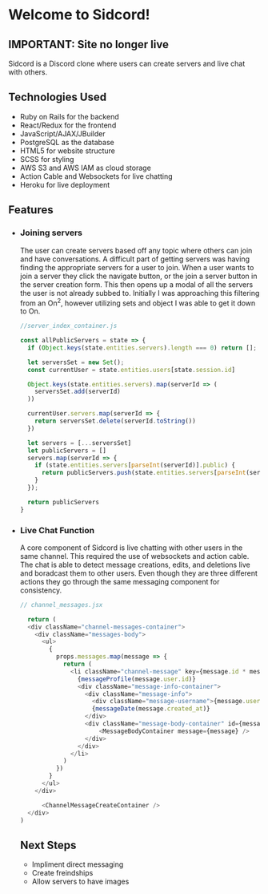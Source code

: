 # Welcome to Sidcord!

## IMPORTANT: Site no longer live
Sidcord is a Discord clone where users can create servers and live chat with others. 

## Technologies Used
* Ruby on Rails for the backend
* React/Redux for the frontend
* JavaScript/AJAX/JBuilder 
* PostgreSQL as the database
* HTML5 for website structure
* SCSS for styling
* AWS S3 and AWS IAM as cloud storage
* Action Cable and Websockets for live chatting
* Heroku for live deployment

## Features
* ### Joining servers

  The user can create servers based off any topic where others can join and have conversations. A difficult part of getting servers was having finding the appropriate servers for a user to join. When a user wants to join a server they click the navigate button, or the join a server button in the server creation form. This then opens up a modal of all the servers the user is not already subbed to. Initially I was approaching this filtering from an On<sup>2</sup>, however utilizing sets and object I was able to get it down to On.

  ```js
  //server_index_container.js

  const allPublicServers = state => {
    if (Object.keys(state.entities.servers).length === 0) return [];

    let serversSet = new Set();
    const currentUser = state.entities.users[state.session.id]

    Object.keys(state.entities.servers).map(serverId => (
      serversSet.add(serverId)
    ))

    currentUser.servers.map(serverId => {
      return serversSet.delete(serverId.toString())
    })

    let servers = [...serversSet]
    let publicServers = []
    servers.map(serverId => {
      if (state.entities.servers[parseInt(serverId)].public) {
        return publicServers.push(state.entities.servers[parseInt(serverId)])
      }
    });

    return publicServers
  }
  ```

* ### Live Chat Function

  A core component of Sidcord is live chatting with other users in the same channel. This required the use of websockets and action cable. The chat is able to detect message creations, edits, and deletions live and boradcast them to other users. Even though they are three different actions they go through the same messaging component for consistency.

  ```js
  // channel_messages.jsx

    return (
    <div className="channel-messages-container">
      <div className="messages-body">
        <ul>
          {
            props.messages.map(message => {
              return (
                <li className="channel-message" key={message.id * message.body.length * Math.random(10000)} id={`message-${message.id}`}>
                  {messageProfile(message.user.id)}
                  <div className="message-info-container">
                    <div className="message-info">
                      <div className="message-username">{message.user.username}</div>
                      {messageDate(message.created_at)}
                    </div>
                    <div className="message-body-container" id={message.id}>
                        <MessageBodyContainer message={message} />
                    </div>
                  </div>
                </li>
              )
            })
          }
        </ul>
      </div>

        <ChannelMessageCreateContainer />
    </div>
  )
  ```
  ## Next Steps
    * Impliment direct messaging
    * Create freindships
    * Allow servers to have images
